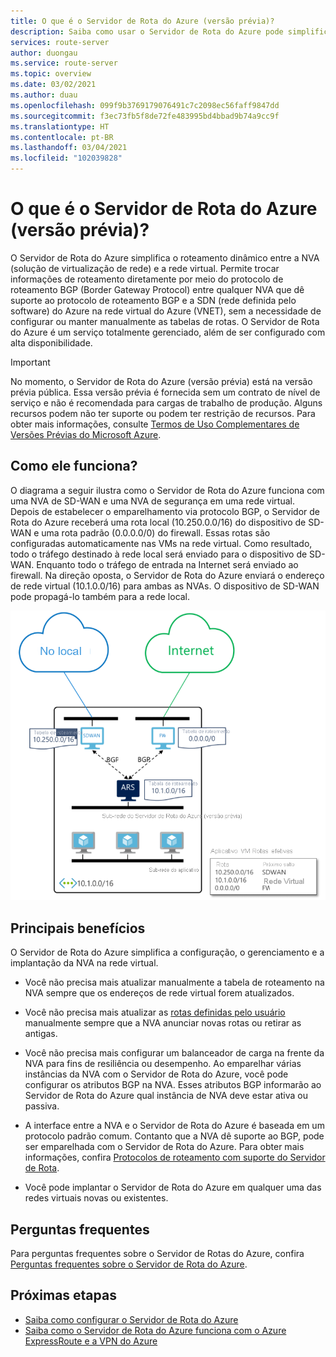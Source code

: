 ```yaml
---
title: O que é o Servidor de Rota do Azure (versão prévia)?
description: Saiba como usar o Servidor de Rota do Azure pode simplificar o roteamento entre a NVA (solução de virtualização de rede) e a rede virtual.
services: route-server
author: duongau
ms.service: route-server
ms.topic: overview
ms.date: 03/02/2021
ms.author: duau
ms.openlocfilehash: 099f9b3769179076491c7c2098ec56faff9847dd
ms.sourcegitcommit: f3ec73fb5f8de72fe483995bd4bbad9b74a9cc9f
ms.translationtype: HT
ms.contentlocale: pt-BR
ms.lasthandoff: 03/04/2021
ms.locfileid: "102039828"
---
```

# <a name="what-is-azure-route-server-preview"></a>O que é o Servidor de Rota do Azure (versão prévia)? 

O Servidor de Rota do Azure simplifica o roteamento dinâmico entre a NVA (solução de virtualização de rede) e a rede virtual. Permite trocar informações de roteamento diretamente por meio do protocolo de roteamento BGP (Border Gateway Protocol) entre qualquer NVA que dê suporte ao protocolo de roteamento BGP e a SDN (rede definida pelo software) do Azure na rede virtual do Azure (VNET), sem a necessidade de configurar ou manter manualmente as tabelas de rotas. O Servidor de Rota do Azure é um serviço totalmente gerenciado, além de ser configurado com alta disponibilidade.

> [!IMPORTANT]
> No momento, o Servidor de Rota do Azure (versão prévia) está na versão prévia pública.
> Essa versão prévia é fornecida sem um contrato de nível de serviço e não é recomendada para cargas de trabalho de produção. Alguns recursos podem não ter suporte ou podem ter restrição de recursos.
> Para obter mais informações, consulte [Termos de Uso Complementares de Versões Prévias do Microsoft Azure](https://azure.microsoft.com/support/legal/preview-supplemental-terms/).

## <a name="how-does-it-work"></a>Como ele funciona?

O diagrama a seguir ilustra como o Servidor de Rota do Azure funciona com uma NVA de SD-WAN e uma NVA de segurança em uma rede virtual. Depois de estabelecer o emparelhamento via protocolo BGP, o Servidor de Rota do Azure receberá uma rota local (10.250.0.0/16) do dispositivo de SD-WAN e uma rota padrão (0.0.0.0/0) do firewall. Essas rotas são configuradas automaticamente nas VMs na rede virtual. Como resultado, todo o tráfego destinado à rede local será enviado para o dispositivo de SD-WAN. Enquanto todo o tráfego de entrada na Internet será enviado ao firewall. Na direção oposta, o Servidor de Rota do Azure enviará o endereço de rede virtual (10.1.0.0/16) para ambas as NVAs. O dispositivo de SD-WAN pode propagá-lo também para a rede local.

![Diagrama que mostra o Servidor de Rota do Azure configurado em uma rede virtual.](./media/overview/route-server-overview.png)

## <a name="key-benefits"></a>Principais benefícios 

O Servidor de Rota do Azure simplifica a configuração, o gerenciamento e a implantação da NVA na rede virtual.  

* Você não precisa mais atualizar manualmente a tabela de roteamento na NVA sempre que os endereços de rede virtual forem atualizados. 

* Você não precisa mais atualizar as [rotas definidas pelo usuário](../virtual-network/virtual-networks-udr-overview.md) manualmente sempre que a NVA anunciar novas rotas ou retirar as antigas. 

* Você não precisa mais configurar um balanceador de carga na frente da NVA para fins de resiliência ou desempenho. Ao emparelhar várias instâncias da NVA com o Servidor de Rota do Azure, você pode configurar os atributos BGP na NVA. Esses atributos BGP informarão ao Servidor de Rota do Azure qual instância de NVA deve estar ativa ou passiva. 

* A interface entre a NVA e o Servidor de Rota do Azure é baseada em um protocolo padrão comum. Contanto que a NVA dê suporte ao BGP, pode ser emparelhada com o Servidor de Rota do Azure. Para obter mais informações, confira [Protocolos de roteamento com suporte do Servidor de Rota](route-server-faq.md#protocol).

* Você pode implantar o Servidor de Rota do Azure em qualquer uma das redes virtuais novas ou existentes. 

## <a name="faq"></a>Perguntas frequentes

Para perguntas frequentes sobre o Servidor de Rotas do Azure, confira [Perguntas frequentes sobre o Servidor de Rota do Azure](route-server-faq.md).

## <a name="next-steps"></a>Próximas etapas

- [Saiba como configurar o Servidor de Rota do Azure](quickstart-configure-route-server-powershell.md)
- [Saiba como o Servidor de Rota do Azure funciona com o Azure ExpressRoute e a VPN do Azure](expressroute-vpn-support.md)
